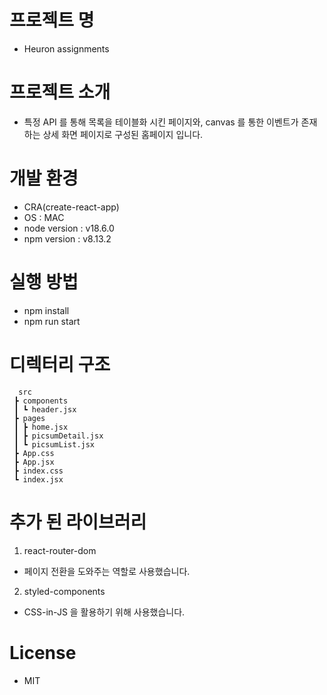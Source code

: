 # 프로젝트 명
- Heuron assignments

# 프로젝트 소개
- 특정 API 를 통해 목록을 테이블화 시킨 페이지와, canvas 를 통한 이벤트가 존재하는 상세 화면 페이지로 구성된 홈페이지 입니다.

# 개발 환경
- CRA(create-react-app)
- OS : MAC
- node version : v18.6.0
- npm version : v8.13.2

# 실행 방법
- npm install
- npm run start 

# 디렉터리 구조
```
  src
 ┣ components
 ┃ ┗ header.jsx
 ┣ pages
 ┃ ┣ home.jsx
 ┃ ┣ picsumDetail.jsx
 ┃ ┗ picsumList.jsx
 ┣ App.css
 ┣ App.jsx
 ┣ index.css
 ┗ index.jsx
```

# 추가 된 라이브러리
1. react-router-dom
  - 페이지 전환을 도와주는 역할로 사용했습니다.
2. styled-components
  - CSS-in-JS 을 활용하기 위해 사용했습니다.

# License
- MIT
